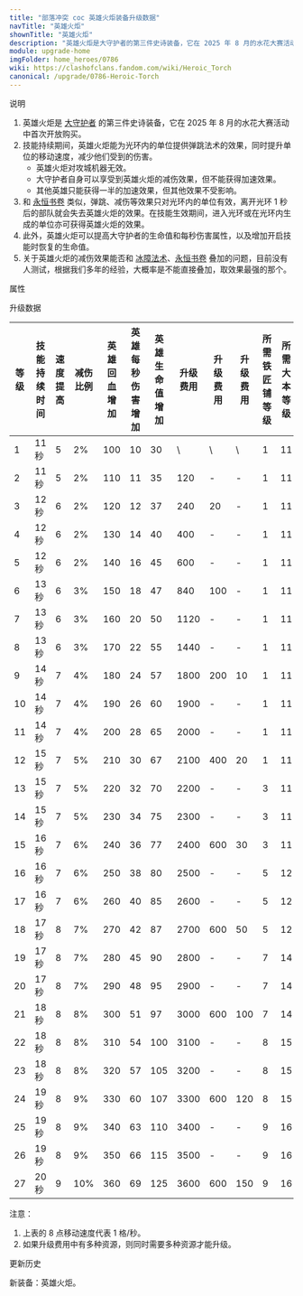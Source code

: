 ```yaml
---
title: "部落冲突 coc 英雄火炬装备升级数据"
navTitle: "英雄火炬"
shownTitle: "英雄火炬"
description: "英雄火炬是大守护者的第三件史诗装备，它在 2025 年 8 月的水花大赛活动中首次开放购买。2. 技能持续期间，英雄火炬能为光环内的单位提供弹跳法术的效果，同时提升单位的移动速度，减少他们受到的伤害。"
module: upgrade-home
imgFolder: home_heroes/0786
wiki: https://clashofclans.fandom.com/wiki/Heroic_Torch
canonical: /upgrade/0786-Heroic-Torch
---
```


<UnitInfo :folder="$frontmatter.imgFolder" imgSrc="Heroic_Torch.png" :imgAlt="$frontmatter.navTitle" description="激发附近部队的斗志，让他们能够穿过城墙、加速移动，并降低所受伤害" :isSmallImg="true" />

<SmallTitle>说明</SmallTitle>

1. 英雄火炬是 [大守护者](/upgrade/0202-Grand-Warden) 的第三件史诗装备，它在 2025 年 8 月的水花大赛活动中首次开放购买。
2. 技能持续期间，英雄火炬能为光环内的单位提供弹跳法术的效果，同时提升单位的移动速度，减少他们受到的伤害。
    - 英雄火炬对攻城机器无效。
    - 大守护者自身可以享受到英雄火炬的减伤效果，但不能获得加速效果。
    - 其他英雄只能获得一半的加速效果，但其他效果不受影响。
3. 和 [永恒书卷](/upgrade/0780-Eternal-Tome) 类似，弹跳、减伤等效果只对光环内的单位有效，离开光环 1 秒后的部队就会失去英雄火炬的效果。在技能生效期间，进入光环或在光环内生成的单位亦可获得英雄火炬的效果。
4. 此外，英雄火炬可以提高大守护者的生命值和每秒伤害属性，以及增加开启技能时恢复的生命值。
5. 关于英雄火炬的减伤效果能否和 [冰障法术](/upgrade/0780-Eternal-Tome)、[永恒书卷](/upgrade/0780-Eternal-Tome) 叠加的问题，目前没有人测试，根据我们多年的经验，大概率是不能直接叠加，取效果最强的那个。

<SmallTitle>属性</SmallTitle>

<UnitProperties>
    <UnitProperty pKey="技能类型" pValue="主动技能" />
    <UnitProperty pKey="装备稀有度" pValue="史诗" />
</UnitProperties>

<SmallTitle>升级数据</SmallTitle>

<script setup>
const tableExtraInfo = [
    {
        "column": 7,
        "type": "cost",
        "icon": "Shiny_Ore",
        "noGoldPass": true
    },
    {
        "column": 8,
        "type": "cost",
        "icon": "Glowy_Ore",
        "noGoldPass": true
    },
    {
        "column": 9,
        "type": "cost",
        "icon": "Starry_Ore",
        "noGoldPass": true
    }
];
</script>

<UnitTable :tableExtraInfo="tableExtraInfo">

| 等级 |技能<br>持续时间|速度提高|减伤比例|英雄<br>回血增加|英雄每秒<br>伤害增加|英雄<br>生命值增加|升级费用|升级费用|升级费用|所需<br>铁匠铺等级|所需<br>大本等级|
| ---- |     ---      |  ---   |  ---  |      ---      |        ---       |        ---      |  ---  |  ---  |   ---  |       ---       |       ---      |
|   1  |     11 秒    |    5   |   2%  |      100      |        10        |        30       |   \   |   \   |   \    |         1       |       11       |
|   2  |     11 秒    |    5   |   2%  |      110      |        11        |        35       |   120 |   -   |    -   |         1       |       11       |
|   3  |     12 秒    |    6   |   2%  |      120      |        12        |        37       |   240 |   20  |    -   |         1       |       11       |
|   4  |     12 秒    |    6   |   2%  |      130      |        14        |        40       |   400 |   -   |    -   |         1       |       11       |
|   5  |     12 秒    |    6   |   2%  |      140      |        16        |        45       |   600 |   -   |    -   |         1       |       11       |
|   6  |     13 秒    |    6   |   3%  |      150      |        18        |        47       |   840 |  100  |    -   |         1       |       11       |
|   7  |     13 秒    |    6   |   3%  |      160      |        20        |        50       |  1120 |   -   |    -   |         1       |       11       |
|   8  |     13 秒    |    6   |   3%  |      170      |        22        |        55       |  1440 |   -   |    -   |         1       |       11       |
|   9  |     14 秒    |    7   |   4%  |      180      |        24        |        57       |  1800 |  200  |    10  |         1       |       11       |
|  10  |     14 秒    |    7   |   4%  |      190      |        26        |        60       |  1900 |   -   |    -   |         1       |       11       |
|  11  |     14 秒    |    7   |   4%  |      200      |        28        |        65       |  2000 |   -   |    -   |         1       |       11       |
|  12  |     15 秒    |    7   |   5%  |      210      |        30        |        67       |  2100 |  400  |    20  |         1       |       11       |
|  13  |     15 秒    |    7   |   5%  |      220      |        32        |        70       |  2200 |   -   |    -   |         3       |       11       |
|  14  |     15 秒    |    7   |   5%  |      230      |        34        |        75       |  2300 |   -   |    -   |         3       |       11       |
|  15  |     16 秒    |    7   |   6%  |      240      |        36        |        77       |  2400 |  600  |    30  |         3       |       11       |
|  16  |     16 秒    |    7   |   6%  |      250      |        38        |        80       |  2500 |   -   |    -   |         5       |       12       |
|  17  |     16 秒    |    7   |   6%  |      260      |        40        |        85       |  2600 |   -   |    -   |         5       |       12       |
|  18  |     17 秒    |    8   |   7%  |      270      |        42        |        87       |  2700 |  600  |    50  |         5       |       12       |
|  19  |     17 秒    |    8   |   7%  |      280      |        45        |        90       |  2800 |   -   |    -   |         7       |       14       |
|  20  |     17 秒    |    8   |   7%  |      290      |        48        |        95       |  2900 |   -   |    -   |         7       |       14       |
|  21  |     18 秒    |    8   |   8%  |      300      |        51        |        97       |  3000 |  600  |   100  |         7       |       14       |
|  22  |     18 秒    |    8   |   8%  |      310      |        54        |       100       |  3100 |   -   |    -   |         8       |       15       |
|  23  |     18 秒    |    8   |   8%  |      320      |        57        |       105       |  3200 |   -   |    -   |         8       |       15       |
|  24  |     19 秒    |    8   |   9%  |      330      |        60        |       107       |  3300 |  600  |   120  |         8       |       15       |
|  25  |     19 秒    |    8   |   9%  |      340      |        63        |       110       |  3400 |   -   |    -   |         9       |       16       |
|  26  |     19 秒    |    8   |   9%  |      350      |        66        |       115       |  3500 |   -   |    -   |         9       |       16       |
|  27  |     20 秒    |    9   |  10%  |      360      |        69        |       125       |  3600 |  600  |   150  |         9       |       16       |
</UnitTable>

注意：
1. 上表的 8 点移动速度代表 1 格/秒。
2. 如果升级费用中有多种资源，则同时需要多种资源才能升级。

<SmallTitle>更新历史</SmallTitle>

<Timeline>
    <TimelineItem date="2025/08/08">
        <TimelineRow>新装备：英雄火炬。</TimelineRow>
    </TimelineItem>
    <TimelineItem :historyBottom="true" />
</Timeline>